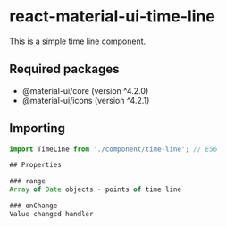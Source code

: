 # react-material-ui-time-line

This is a simple time line component.

## Required packages

* @material-ui/core (version ^4.2.0)
* @material-ui/icons (version ^4.2.1)

## Importing

```js
import TimeLine from './component/time-line'; // ES6

## Properties

### range
Array of Date objects - points of time line

### onChange
Value changed handler